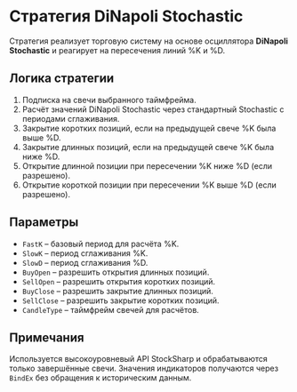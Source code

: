 # Стратегия DiNapoli Stochastic

Стратегия реализует торговую систему на основе осциллятора **DiNapoli Stochastic** и реагирует на пересечения линий %K и %D.

## Логика стратегии

1. Подписка на свечи выбранного таймфрейма.
2. Расчёт значений DiNapoli Stochastic через стандартный Stochastic с периодами сглаживания.
3. Закрытие коротких позиций, если на предыдущей свече %K была выше %D.
4. Закрытие длинных позиций, если на предыдущей свече %K была ниже %D.
5. Открытие длинной позиции при пересечении %K ниже %D (если разрешено).
6. Открытие короткой позиции при пересечении %K выше %D (если разрешено).

## Параметры

- `FastK` – базовый период для расчёта %K.
- `SlowK` – период сглаживания %K.
- `SlowD` – период сглаживания %D.
- `BuyOpen` – разрешить открытия длинных позиций.
- `SellOpen` – разрешить открытия коротких позиций.
- `BuyClose` – разрешить закрытие длинных позиций.
- `SellClose` – разрешить закрытие коротких позиций.
- `CandleType` – таймфрейм свечей для расчётов.

## Примечания

Используется высокоуровневый API StockSharp и обрабатываются только завершённые свечи. Значения индикаторов получаются через `BindEx` без обращения к историческим данным.

